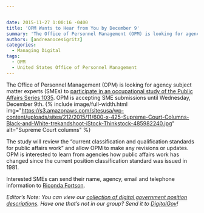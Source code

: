 ```yaml
---


date: 2015-11-27 1:00:16 -0400
title: 'OPM Wants to Hear from You by December 9'
summary: 'The Office of Personnel Management (OPM) is looking for agency subject matter experts (SMEs) to participate in an occupational study of the Public Affairs Series 1035. OPM is accepting&nbsp;SME submissions until Wednesday, December 9th. The study will review the &amp;#8220;current classification and qualification standards for public affairs work&amp;#8221; and allow OPM to make any revisions'
authors: [andreanocesigritz]
categories:
  - Managing Digital
tags:
  - OPM
  - United States Office of Personnel Management
---
```


The Office of Personnel Management (OPM) is looking for agency subject matter experts (SMEs) to [participate in an occupational study of the Public Affairs Series 1035](https://www.chcoc.gov/content/position-classification-standard-public-affairs-series-1035). OPM is accepting SME submissions until Wednesday, December 9th. 
{% include image/full-width.html img="https://s3.amazonaws.com/sitesusa/wp-content/uploads/sites/212/2015/11/600-x-425-Supreme-Court-Columns-Black-and-White-trekandshoot-iStock-Thinkstock-485982240.jpg" alt="Supreme Court columns" %} 

The study will review the &#8220;current classification and qualification standards for public affairs work&#8221; and allow OPM to make any revisions or updates. OPM is interested to learn from agencies how public affairs work has changed since the current position classification standard was issued in 1981.

Interested SMEs can send their name, agency, email and telephone information to [Riconda Fortson](mailto:riconda.fortson@opm.gov).

_Editor&#8217;s Note: You can view our [collection of digital government position descriptions](https://www.WHATEVER/resources/sample-position-descriptions-for-digital-government-jobs/). Have one that&#8217;s not in our group? Send it to [DigitalGov](mailto:digitalgov@gsa.gov)!_